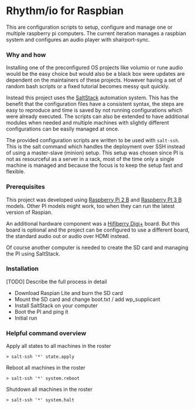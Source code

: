 Rhythm/io for Raspbian
================================================================================

This are configuration scripts to setup, configure and manage one or multiple 
raspberry pi computers. The current iteration manages a raspbian system and 
configures an audio player with shairport-sync.

### Why and how

Installing one of the preconfigured OS projects like volumio or rune audio would
be the easy choice but would also be a black box were updates are dependent on
the maintainers of these projects. However having a set of random bash scripts 
or a fixed tutorial becomes messy quit quickly.

Instead  this project uses the [SaltStack][salt] automation 
system. This has the benefit that the configuration files have a consistent 
syntax, the steps are easy to reproduce and time is saved by not running 
configurations which were already executed. The scripts can also be extended to 
have additional modules when needed and multiple machines with slightly different
configurations can be easily managed at once.

The provided configuration scripts are written to be used with `salt-ssh`. 
This is the salt command which handles the deployment over SSH instead of using 
a master-slave (minion) setup. This setup was chosen since PI is not as 
resourceful as a server in a rack, most of the time only a single machine is
managed and because the focus is to keep the setup fast and flexible.

### Prerequisites

This project was developed using [Raspberry Pi 2 B][rpi2] and 
[Raspberry PI 3 B][rpi3] models. Other PI models might work, too when they can 
run the latest version of Raspian.

An additional hardware component was a [Hifiberry Digi+][digi+] board. But this board is
optional and the project can be configured to use a different board, the 
standard audio out or audio over HDMI instead. 

Of course another computer is needed to create the SD card and managing the PI
using SaltStack.

### Installation

[TODO] Describe the full process in detail

- Download Raspian Lite and burn the SD card
- Mount the SD card and change boot.txt / add wp_supplicant
- Install SaltStack on your computer
- Boot the PI and ping it
- Initial run

### Helpful command overview

Apply all states to all machines in the roster

    > salt-ssh '*' state.apply

Reboot all machines in the roster

    > salt-ssh '*' system.reboot

Shutdown all machines in the roster
    
    > salt-ssh '*' system.halt


[salt]: http://www.saltstack.com/
[rpi2]: https://www.raspberrypi.org/products/raspberry-pi-2-model-b/
[rpi3]: https://www.raspberrypi.org/products/raspberry-pi-3-model-b/
[digi+]: https://www.hifiberry.com/products/digiplus/
